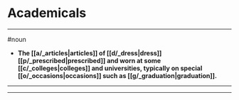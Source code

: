 # Academicals
---
#noun
- **The [[a/_articles|articles]] of [[d/_dress|dress]] [[p/_prescribed|prescribed]] and worn at some [[c/_colleges|colleges]] and universities, typically on special [[o/_occasions|occasions]] such as [[g/_graduation|graduation]].**
---
---
